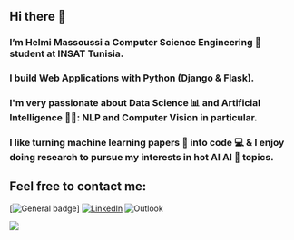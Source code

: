 ## Hi there 👋
### I’m Helmi Massoussi a Computer Science Engineering 💼 student  at INSAT Tunisia. 
### I build Web Applications with Python (Django & Flask).
### I'm very passionate about Data Science 📊 and Artificial Intelligence 👨‍💻: NLP and Computer Vision in particular.
### I like turning machine learning papers 📝 into code ‍💻 & I enjoy doing research to pursue my interests in hot AI AI 🧠 topics.

## Feel free to contact me: 
 [![General badge](https://img.shields.io/badge/<SUBJECT>-<STATUS>-<COLOR>.svg)]
[![LinkedIn](https://img.shields.io/badge/LinkedIn-0077B5?style=for-the-badge&logo=linkedin&logoColor=white)](linkedin.com)
![Outlook](https://img.shields.io/badge/Microsoft_Outlook-0078D4?style=for-the-badge&logo=microsoft-outlook&logoColor=white)

<img src="{https://img.shields.io/badge/Microsoft_Outlook-0078D4?style=for-the-badge&logo=microsoft-outlook&logoColor=white}" />

<!--
**h3lmii/h3lmii** is a ✨ _special_ ✨ repository because its `README.md` (this file) appears on your GitHub profile.

Here are some ideas to get you started:

- 🔭 I’m currently working on ...
- 🌱 I’m currently learning ...
- 👯 I’m looking to collaborate on ...
- 🤔 I’m looking for help with ...
- 💬 Ask me about ...
- 📫 How to reach me: ...
- 😄 Pronouns: ...
- ⚡ Fun fact: ...
-->
